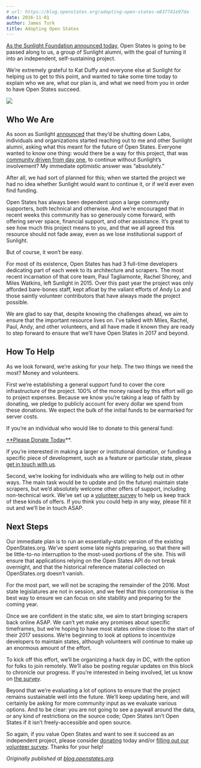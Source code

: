 ```yaml
---
# url: https://blog.openstates.org/adopting-open-states-e837741e97da
date: 2016-11-01
author: James Turk
title: Adopting Open States
---
```


[As the Sunlight Foundation announced today](https://sunlightfoundation.com/blog/2016/11/01/sunlight-labs-update-nonprofits-step-up-to-preserve-tools-for-transparency), Open States is going to be passed along to us, a group of Sunlight alumni, with the goal of turning it into an independent, self-sustaining project.

We’re extremely grateful to Kat Duffy and everyone else at Sunlight for helping us to get to this point, and wanted to take some time today to explain who we are, what our plan is, and what we need from you in order to have Open States succeed.

![](https://cdn-images-1.medium.com/max/2000/1*8xjFwKBCmfZRAdgcwLImJQ.png)

## Who We Are

As soon as Sunlight [announced](https://sunlightfoundation.com/blog/2016/09/21/whats-next-for-sunlight-labs/) that they’d be shutting down Labs, individuals and organizations started reaching out to me and other Sunlight alumni, asking what this meant for the future of Open States. Everyone wanted to know one thing: would there be a way for this project, that was [community driven from day one](https://sunlightfoundation.com/blog/2009/02/26/fifty-state-project/), to continue without Sunlight’s involvement? My immediate optimistic answer was “absolutely.”

After all, we had sort of planned for this; when we started the project we had no idea whether Sunlight would want to continue it, or if we’d ever even find funding.

Open States has always been dependent upon a large community supporters, both technical and otherwise. And we’re encouraged that in recent weeks this community has so generously come forward, with offering server space, financial support, and other assistance. It’s great to see how much this project means to you, and that we all agreed this resource should not fade away, even as we lose institutional support of Sunlight.

But of course, it won’t be easy.

For most of its existence, Open States has had 3 full-time developers dedicating part of each week to its architecture and scrapers. The most recent incarnation of that core team, Paul Tagliamonte, Rachel Shorey, and Miles Watkins, left Sunlight in 2015. Over this past year the project was only afforded bare-bones staff, kept afloat by the valiant efforts of Andy Lo and those saintly volunteer contributors that have always made the project possible.

We are glad to say that, despite knowing the challenges ahead, we aim to ensure that the important resource lives on. I’ve talked with Miles, Rachel, Paul, Andy, and other volunteers, and all have made it known they are ready to step forward to ensure that we’ll have Open States in 2017 and beyond.

## How To Help

As we look forward, we’re asking for your help. The two things we need the most? Money and volunteers.

First we’re establishing a general support fund to cover the core infrastructure of the project. 100% of the money raised by this effort will go to project expenses. Because we know you’re taking a leap of faith by donating, we pledge to publicly account for every dollar we spend from these donations. We expect the bulk of the initial funds to be earmarked for server costs.

If you’re an individual who would like to donate to this general fund:

[**Please Donate Today](https://www.generosity.com/fundraising/open-states-general-support-fund/x/15330084)**.

If you’re interested in making a larger or institutional donation, or funding a specific piece of development, such as a feature or particular state, please [get in touch with us](mailto:funding@openstates.org).

Second, we’re looking for individuals who are willing to help out in other ways. The main task would be to update and (in the future) maintain state scrapers, but we’d absolutely welcome other offers of support, including non-technical work. We’ve set up a [volunteer survey](https://docs.google.com/forms/d/e/1FAIpQLSfMDjoVoKxSOciIiqE3Ofxgn-caFGCxicFO2LwyWAK8zdXyhg/viewform) to help us keep track of these kinds of offers. If you think you could help in any way, please fill it out and we’ll be in touch ASAP.

## Next Steps

Our immediate plan is to run an essentially-static version of the existing OpenStates.org. We’ve spent some late nights preparing, so that there will be little-to-no interruption to the most-used portions of the site. This will ensure that applications relying on the Open States API do not break overnight, and that the historical reference material collected on OpenStates.org doesn’t vanish.

For the most part, we will not be scraping the remainder of the 2016. Most state legislatures are not in session, and we feel that this compromise is the best way to ensure we can focus on site stability and preparing for the coming year.

Once we are confident in the static site, we aim to start bringing scrapers back online ASAP. We can’t yet make any promises about specific timeframes, but we’re hoping to have most states online close to the start of their 2017 sessions. We’re beginning to look at options to incentivize developers to maintain states, although volunteers will continue to make up an enormous amount of the effort.

To kick off this effort, we’ll be organizing a hack day in DC, with the option for folks to join remotely. We’ll also be posting regular updates on this block to chronicle our progress. If you’re interested in being involved, let us know on [the survey](https://docs.google.com/forms/d/e/1FAIpQLSfMDjoVoKxSOciIiqE3Ofxgn-caFGCxicFO2LwyWAK8zdXyhg/viewform).

Beyond that we’re evaluating a lot of options to ensure that the project remains sustainable well into the future. We’ll keep updating here, and will certainly be asking for more community input as we evaluate various options. And to be clear: you are not going to see a paywall around the data, or any kind of restrictions on the source code; Open States isn’t Open States if it isn’t freely-accessible and open source.

So again, if you value Open States and want to see it succeed as an independent project, please consider [donating](https://www.generosity.com/fundraising/open-states-general-support-fund/x/15330084) today and/or [filling out our volunteer survey](https://docs.google.com/forms/d/e/1FAIpQLSfMDjoVoKxSOciIiqE3Ofxgn-caFGCxicFO2LwyWAK8zdXyhg/viewform). Thanks for your help!

*Originally published at [blog.openstates.org](https://blog.openstates.org/post/adopting-open-states/).*
